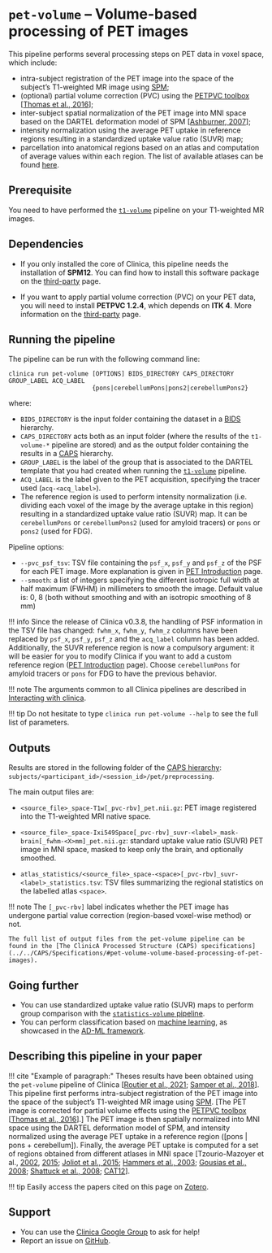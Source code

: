 <!-- markdownlint-disable MD046 -->
# `pet-volume` – Volume-based processing of PET images

This pipeline performs several processing steps on PET data in voxel space, which include:

- intra-subject registration of the PET image into the space of the subject’s T1-weighted MR image using [SPM](http://www.fil.ion.ucl.ac.uk/spm/);
- (optional) partial volume correction (PVC) using the [PETPVC toolbox](https://github.com/UCL/PETPVC) [[Thomas et al., 2016](https://doi.org/10.1088/0031-9155/61/22/7975)];
- inter-subject spatial normalization of the PET image into MNI space based on the DARTEL deformation model of SPM [[Ashburner, 2007](http://dx.doi.org/10.1016/j.neuroimage.2007.07.007)];
- intensity normalization using the average PET uptake in reference regions resulting in a standardized uptake value ratio (SUVR) map;
- parcellation into anatomical regions based on an atlas and computation of average values within each region.
The list of available atlases can be found [here](../../Atlases).

## Prerequisite

You need to have performed the [`t1-volume`](../T1_Volume) pipeline on your T1-weighted MR images.

## Dependencies
<!--- If you installed the docker image of Clinica, nothing is required.-->

- If you only installed the core of Clinica, this pipeline needs the installation of **SPM12**.
You can find how to install this software package on the [third-party](../../Third-party) page.

- If you want to apply partial volume correction (PVC) on your PET data, you will need to install
**PETPVC 1.2.4**, which depends on **ITK 4**.
More information on the [third-party](../../Third-party) page.

## Running the pipeline

The pipeline can be run with the following command line:

```shell
clinica run pet-volume [OPTIONS] BIDS_DIRECTORY CAPS_DIRECTORY GROUP_LABEL ACQ_LABEL
                       {pons|cerebellumPons|pons2|cerebellumPons2} 
```

where:

- `BIDS_DIRECTORY` is the input folder containing the dataset in a [BIDS](../../BIDS) hierarchy.
- `CAPS_DIRECTORY` acts both as an input folder (where the results of the `t1-volume-*` pipeline are stored) and as the output folder containing the results in a [CAPS](../../CAPS/Introduction) hierarchy.
- `GROUP_LABEL` is the label of the group that is associated to the DARTEL template that you had created when running the [`t1-volume`](../T1_Volume) pipeline.
- `ACQ_LABEL` is the label given to the PET acquisition, specifying the tracer used (`acq-<acq_label>`).
- The reference region is used to perform intensity normalization (i.e. dividing each voxel of the image by the average uptake in this region) resulting in a standardized uptake value ratio (SUVR) map.
It can be `cerebellumPons` or `cerebellumPons2` (used for amyloid tracers) or `pons` or `pons2` (used for FDG).

Pipeline options:

- `--pvc_psf_tsv`: TSV file containing the `psf_x`, `psf_y` and `psf_z` of the PSF for each PET image.
More explanation is given in [PET Introduction](../PET_Introduction) page.
- `--smooth`: a list of integers specifying the different isotropic full width at half maximum (FWHM) in millimeters to smooth the image. Default value is: 0, 8 (both without smoothing and with an isotropic smoothing of 8 mm)

!!! info
    Since the release of Clinica v0.3.8, the handling of PSF information in the TSV file has changed: `fwhm_x`, `fwhm_y`, `fwhm_z` columns have been replaced by `psf_x`, `psf_y`, `psf_z` and the `acq_label` column has been added.
    Additionally, the SUVR reference region is now a compulsory argument: it will be easier for you to modify Clinica if you want to add a custom reference region ([PET Introduction](../PET_Introduction) page).
    Choose `cerebellumPons` for amyloid tracers or `pons` for FDG to have the previous behavior.

!!! note
    The arguments common to all Clinica pipelines are described in [Interacting with clinica](../../InteractingWithClinica).

!!! tip
    Do not hesitate to type `clinica run pet-volume --help` to see the full list of parameters.

## Outputs

Results are stored in the following folder of the
[CAPS hierarchy](../../CAPS/Specifications/#pet-volume-volume-based-processing-of-pet-images):
`subjects/<participant_id>/<session_id>/pet/preprocessing`.

The main output files are:

- `<source_file>_space-T1w[_pvc-rbv]_pet.nii.gz`: PET image registered into the T1-weighted MRI native space.

- `<source_file>_space-Ixi549Space[_pvc-rbv]_suvr-<label>_mask-brain[_fwhm-<X>mm]_pet.nii.gz`: standard uptake value ratio (SUVR) PET image in MNI space, masked to keep only the brain, and optionally smoothed.

- `atlas_statistics/<source_file>_space-<space>[_pvc-rbv]_suvr-<label>_statistics.tsv`: TSV files summarizing the regional statistics on the labelled atlas `<space>`.

!!! note
    The `[_pvc-rbv]` label indicates whether the PET image has undergone partial value correction (region-based voxel-wise method) or not.

    The full list of output files from the pet-volume pipeline can be found in the [The ClinicA Processed Structure (CAPS) specifications](../../CAPS/Specifications/#pet-volume-volume-based-processing-of-pet-images).

## Going further

- You can use standardized uptake value ratio (SUVR) maps to perform group comparison with the [`statistics-volume` pipeline](../Stats_Volume).
- You can perform classification based on [machine learning](../MachineLearning_Classification), as showcased in the [AD-ML framework](https://github.com/aramis-lab/AD-ML).

## Describing this pipeline in your paper

!!! cite "Example of paragraph:"
    Theses results have been obtained using the `pet-volume` pipeline of Clinica
    [[Routier et al., 2021](https://doi.org/10.3389/fninf.2021.689675);
    [Samper et al., 2018](https://doi.org/10.1016/j.neuroimage.2018.08.042)].
    This pipeline first performs intra-subject registration of the PET image into
    the space of the subject’s T1-weighted MR image using
    [SPM](http://www.fil.ion.ucl.ac.uk/spm/).
    [The PET image is corrected for partial volume effects using the
    [PETPVC toolbox](https://github.com/UCL/PETPVC)
    [[Thomas et al., 2016](https://doi.org/10.1088/0031-9155/61/22/7975)].]
    The PET image is then spatially normalized into MNI space using the DARTEL deformation model of SPM, and intensity normalized using the average PET uptake in a reference region ([pons | pons + cerebellum]).
    Finally, the average PET uptake is computed for a set of regions obtained from
    different atlases in MNI space [Tzourio-Mazoyer et al.,
    [2002](http://dx.doi.org/10.1006/nimg.2001.0978),
    [2015](http://dx.doi.org/10.1016/j.neuroimage.2015.07.075);
    [Joliot et al., 2015](http://dx.doi.org/10.1016/j.jneumeth.2015.07.013);
    [Hammers et al., 2003](http://dx.doi.org/10.1002/hbm.10123);
    [Gousias et al., 2008](http://dx.doi.org/10.1016/j.neuroimage.2007.11.034);
    [Shattuck et al., 2008](http://dx.doi.org/10.1016/j.neuroimage.2007.09.031);
    [CAT12](http://dbm.neuro.uni-jena.de/cat/)].

!!! tip
    Easily access the papers cited on this page on [Zotero](https://www.zotero.org/groups/2240070/clinica_aramislab/items/collectionKey/INDXD9QQ).

## Support

- You can use the [Clinica Google Group](https://groups.google.com/forum/#!forum/clinica-user) to ask for help!
- Report an issue on [GitHub](https://github.com/aramis-lab/clinica/issues).
